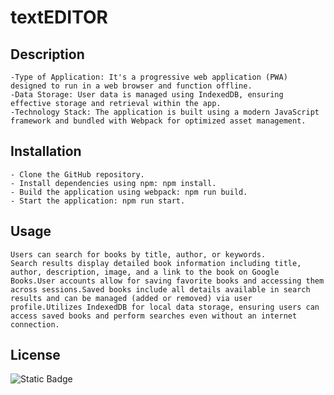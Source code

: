 # textEDITOR

## Description 
    -Type of Application: It's a progressive web application (PWA) designed to run in a web browser and function offline.
    -Data Storage: User data is managed using IndexedDB, ensuring effective storage and retrieval within the app.
    -Technology Stack: The application is built using a modern JavaScript framework and bundled with Webpack for optimized asset management.

## Installation
    - Clone the GitHub repository. 
    - Install dependencies using npm: npm install. 
    - Build the application using webpack: npm run build.
    - Start the application: npm run start.

## Usage 
    Users can search for books by title, author, or keywords.
    Search results display detailed book information including title, author, description, image, and a link to the book on Google Books.User accounts allow for saving favorite books and accessing them across sessions.Saved books include all details available in search results and can be managed (added or removed) via user profile.Utilizes IndexedDB for local data storage, ensuring users can access saved books and perform searches even without an internet connection.
    
## License
![Static Badge](https://img.shields.io/badge/license-MIT-pink)
